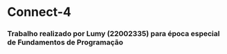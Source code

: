 # Connect-4
### Trabalho realizado por Lumy (22002335) para época especial de Fundamentos de Programação